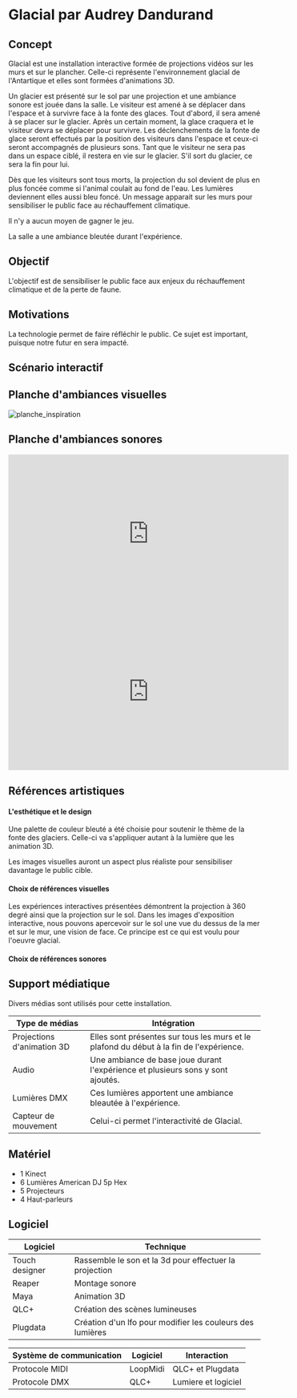 # Glacial par Audrey Dandurand
## Concept
Glacial est une installation interactive formée de projections vidéos sur les murs et sur le plancher. Celle-ci représente l'environnement glacial de l'Antartique et elles sont formées d'animations 3D.

Un glacier est présenté sur le sol par une projection et une ambiance sonore est jouée dans la salle. Le visiteur est amené à se déplacer dans l'espace et à survivre face à la fonte des glaces. Tout d'abord, il sera amené à se placer sur le glacier. Après un certain moment, la glace craquera et le visiteur devra se déplacer pour survivre. Les déclenchements de la fonte de glace seront effectués par la position des visiteurs dans l'espace et ceux-ci seront accompagnés de plusieurs sons. Tant que le visiteur ne sera pas dans un espace ciblé, il restera en vie sur le glacier. S'il sort du glacier, ce sera la fin pour lui. 

Dès que les visiteurs sont tous morts, la projection du sol devient de plus en plus foncée comme si l'animal coulait au fond de l'eau. Les lumières deviennent elles aussi bleu foncé. Un message apparait sur les murs pour sensibiliser le public face au réchauffement climatique.

Il n'y a aucun moyen de gagner le jeu.

La salle a une ambiance bleutée durant l'expérience.

## Objectif
L'objectif est de sensibiliser le public face aux enjeux du réchauffement climatique et de la perte de faune.

## Motivations 
La technologie permet de faire réfléchir le public. Ce sujet est important, puisque notre futur en sera impacté.

## Scénario interactif

## Planche d'ambiances visuelles
![planche_inspiration](https://github.com/user-attachments/assets/2a5b7884-3ad7-4b26-a77a-b5fdd492b615)

## Planche d'ambiances sonores
<iframe width="560" height="315" src="https://www.youtube.com/embed/xdWXvurWb2U?si=Y4n-GHaK9mWUAcEd" title="YouTube video player" frameborder="0" allow="accelerometer; autoplay; clipboard-write; encrypted-media; gyroscope; picture-in-picture; web-share" referrerpolicy="strict-origin-when-cross-origin" allowfullscreen></iframe>

<iframe width="560" height="315" src="https://www.youtube.com/embed/V_CStt423dM?si=PN5O_oC0RjAgCKuU" title="YouTube video player" frameborder="0" allow="accelerometer; autoplay; clipboard-write; encrypted-media; gyroscope; picture-in-picture; web-share" referrerpolicy="strict-origin-when-cross-origin" allowfullscreen></iframe>

## Références artistiques
#### L'esthétique et le design
Une palette de couleur bleuté a été choisie pour soutenir le thème de la fonte des glaciers. Celle-ci va s'appliquer autant à la lumière que les animation 3D.

Les images visuelles auront un aspect plus réaliste pour sensibiliser davantage le public cible.

#### Choix de références visuelles
Les expériences interactives présentées démontrent la projection à 360 degré ainsi que la projection sur le sol. Dans les images d'exposition interactive, nous pouvons apercevoir sur le sol une vue du dessus de la mer et sur le mur, une vision de face. Ce principe est ce qui est voulu pour l'oeuvre glacial.

#### Choix de références sonores

## Support médiatique
Divers médias sont utilisés pour cette installation.

| Type de médias    | Intégration |
| -------- | ------- |
| Projections d'animation 3D  | Elles sont présentes sur tous les murs et le plafond du début à la fin de l'expérience.    |
| Audio | Une ambiance de base joue durant l'expérience et plusieurs sons y sont ajoutés.     |
| Lumières DMX    | Ces lumières apportent une ambiance bleautée à l'expérience.    |
| Capteur de mouvement    |  Celui-ci permet l'interactivité de Glacial.    |

## Matériel
- 1 Kinect
- 6 Lumières American DJ 5p Hex
- 5 Projecteurs
- 4 Haut-parleurs

## Logiciel

| Logiciel    | Technique |
| -------- | ------- |
| Touch designer  | Rassemble le son et la 3d pour effectuer la projection    |
| Reaper | Montage sonore     |
| Maya    | Animation 3D    |
| QLC+    | Création des scènes lumineuses    |
| Plugdata    | Création d'un lfo pour modifier les couleurs des lumières    |

| Système de communication  | Logiciel    | Interaction |
| -------- | ------- |------- |
| Protocole MIDI  |  LoopMidi  | QLC+ et Plugdata  |
| Protocole DMX  |  QLC+  | Lumiere et logiciel  |
